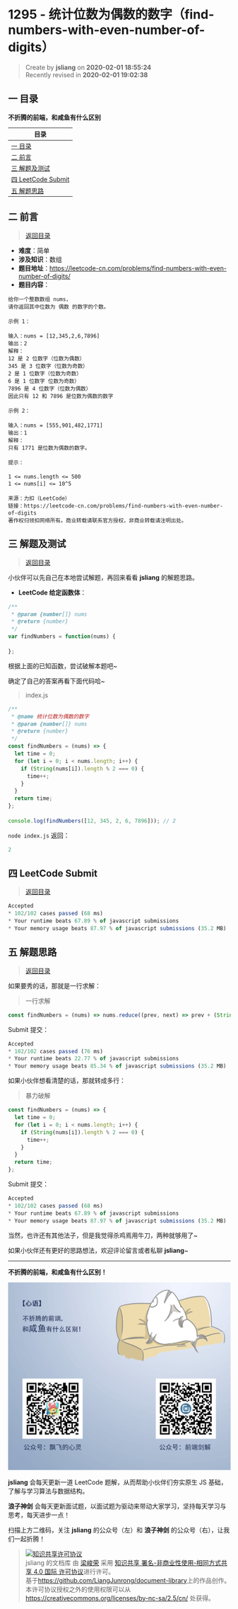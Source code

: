 1295 - 统计位数为偶数的数字（find-numbers-with-even-number-of-digits）
===

> Create by **jsliang** on **2020-02-01 18:55:24**  
> Recently revised in **2020-02-01 19:02:38**

## <a name="chapter-one" id="chapter-one"></a>一 目录

**不折腾的前端，和咸鱼有什么区别**

| 目录 |
| --- | 
| [一 目录](#chapter-one) | 
| <a name="catalog-chapter-two" id="catalog-chapter-two"></a>[二 前言](#chapter-two) |
| <a name="catalog-chapter-three" id="catalog-chapter-three"></a>[三 解题及测试](#chapter-three) |
| <a name="catalog-chapter-four" id="catalog-chapter-four"></a>[四 LeetCode Submit](#chapter-four) |
| <a name="catalog-chapter-five" id="catalog-chapter-five"></a>[五 解题思路](#chapter-five) |

## <a name="chapter-two" id="chapter-two"></a>二 前言

> [返回目录](#chapter-one)

* **难度**：简单
* **涉及知识**：数组
* **题目地址**：https://leetcode-cn.com/problems/find-numbers-with-even-number-of-digits/
* **题目内容**：

```
给你一个整数数组 nums，
请你返回其中位数为 偶数 的数字的个数。

示例 1：

输入：nums = [12,345,2,6,7896]
输出：2
解释：
12 是 2 位数字（位数为偶数） 
345 是 3 位数字（位数为奇数）  
2 是 1 位数字（位数为奇数） 
6 是 1 位数字 位数为奇数） 
7896 是 4 位数字（位数为偶数）  
因此只有 12 和 7896 是位数为偶数的数字

示例 2：

输入：nums = [555,901,482,1771]
输出：1 
解释： 
只有 1771 是位数为偶数的数字。

提示：

1 <= nums.length <= 500
1 <= nums[i] <= 10^5

来源：力扣（LeetCode）
链接：https://leetcode-cn.com/problems/find-numbers-with-even-number-of-digits
著作权归领扣网络所有。商业转载请联系官方授权，非商业转载请注明出处。
```

## <a name="chapter-three" id="chapter-three"></a>三 解题及测试

> [返回目录](#chapter-one)

小伙伴可以先自己在本地尝试解题，再回来看看 **jsliang** 的解题思路。

* **LeetCode 给定函数体**：

```js
/**
 * @param {number[]} nums
 * @return {number}
 */
var findNumbers = function(nums) {
    
};
```

根据上面的已知函数，尝试破解本题吧~

确定了自己的答案再看下面代码哈~

> index.js

```js
/**
 * @name 统计位数为偶数的数字
 * @param {number[]} nums
 * @return {number}
 */
const findNumbers = (nums) => {
  let time = 0;
  for (let i = 0; i < nums.length; i++) {
    if (String(nums[i]).length % 2 === 0) {
      time++;
    }
  }
  return time;
};

console.log(findNumbers([12, 345, 2, 6, 7896])); // 2
```

`node index.js` 返回：

```js
2
```

## <a name="chapter-four" id="chapter-four"></a>四 LeetCode Submit

> [返回目录](#chapter-one)

```js
Accepted
* 102/102 cases passed (68 ms)
* Your runtime beats 67.89 % of javascript submissions
* Your memory usage beats 87.97 % of javascript submissions (35.2 MB)
```

## <a name="chapter-five" id="chapter-five"></a>五 解题思路

> [返回目录](#chapter-one)

如果要秀的话，那就是一行求解：

> 一行求解

```js
const findNumbers = (nums) => nums.reduce((prev, next) => prev + (String(next).length % 2 === 0 ? 1 : 0), 0);
```

Submit 提交：

```js
Accepted
* 102/102 cases passed (76 ms)
* Your runtime beats 22.77 % of javascript submissions
* Your memory usage beats 85.34 % of javascript submissions (35.2 MB)
```

如果小伙伴想看清楚的话，那就转成多行：

> 暴力破解

```js
const findNumbers = (nums) => {
  let time = 0;
  for (let i = 0; i < nums.length; i++) {
    if (String(nums[i]).length % 2 === 0) {
      time++;
    }
  }
  return time;
};
```

Submit 提交：

```js
Accepted
* 102/102 cases passed (68 ms)
* Your runtime beats 67.89 % of javascript submissions
* Your memory usage beats 87.97 % of javascript submissions (35.2 MB)
```

当然，也许还有其他法子，但是我觉得杀鸡焉用牛刀，两种就够用了~

如果小伙伴还有更好的思路想法，欢迎评论留言或者私聊 **jsliang**~

---

**不折腾的前端，和咸鱼有什么区别！**

![图](../../../public-repertory/img/z-index-small.png)

**jsliang** 会每天更新一道 LeetCode 题解，从而帮助小伙伴们夯实原生 JS 基础，了解与学习算法与数据结构。

**浪子神剑** 会每天更新面试题，以面试题为驱动来带动大家学习，坚持每天学习与思考，每天进步一点！

扫描上方二维码，关注 **jsliang** 的公众号（左）和 **浪子神剑** 的公众号（右），让我们一起折腾！

> <a rel="license" href="http://creativecommons.org/licenses/by-nc-sa/4.0/"><img alt="知识共享许可协议" style="border-width:0" src="https://i.creativecommons.org/l/by-nc-sa/4.0/88x31.png" /></a><br /><span xmlns:dct="http://purl.org/dc/terms/" property="dct:title">jsliang 的文档库</span> 由 <a xmlns:cc="http://creativecommons.org/ns#" href="https://github.com/LiangJunrong/document-library" property="cc:attributionName" rel="cc:attributionURL">梁峻荣</a> 采用 <a rel="license" href="http://creativecommons.org/licenses/by-nc-sa/4.0/">知识共享 署名-非商业性使用-相同方式共享 4.0 国际 许可协议</a>进行许可。<br />基于<a xmlns:dct="http://purl.org/dc/terms/" href="https://github.com/LiangJunrong/document-library" rel="dct:source">https://github.com/LiangJunrong/document-library</a>上的作品创作。<br />本许可协议授权之外的使用权限可以从 <a xmlns:cc="http://creativecommons.org/ns#" href="https://creativecommons.org/licenses/by-nc-sa/2.5/cn/" rel="cc:morePermissions">https://creativecommons.org/licenses/by-nc-sa/2.5/cn/</a> 处获得。